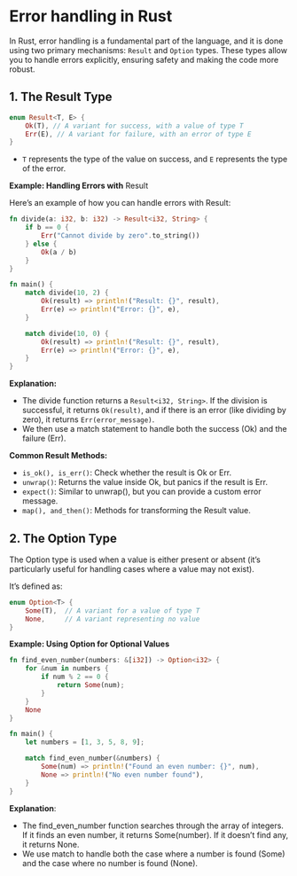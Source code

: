 # Error handling in Rust

In Rust, error handling is a fundamental part of the language, and it is done using two primary mechanisms: `Result` and `Option` types. These types allow you to handle errors explicitly, ensuring safety and making the code more robust.

## 1. The Result Type

```rust
enum Result<T, E> {
    Ok(T), // A variant for success, with a value of type T
    Err(E), // A variant for failure, with an error of type E
}
```

- `T` represents the type of the value on success, and `E` represents the type of the error.

**Example: Handling Errors with** Result

Here’s an example of how you can handle errors with Result:

```rust
fn divide(a: i32, b: i32) -> Result<i32, String> {
    if b == 0 {
        Err("Cannot divide by zero".to_string())
    } else {
        Ok(a / b)
    }
}

fn main() {
    match divide(10, 2) {
        Ok(result) => println!("Result: {}", result),
        Err(e) => println!("Error: {}", e),
    }

    match divide(10, 0) {
        Ok(result) => println!("Result: {}", result),
        Err(e) => println!("Error: {}", e),
    }
}
```

**Explanation:**

- The divide function returns a `Result<i32, String>`. If the division is successful, it returns `Ok(result)`, and if there is an error (like dividing by zero), it returns `Err(error_message)`.
- We then use a match statement to handle both the success (Ok) and the failure (Err).

**Common Result Methods:**

- `is_ok(), is_err()`: Check whether the result is Ok or Err.
- `unwrap()`: Returns the value inside Ok, but panics if the result is Err.
- `expect()`: Similar to unwrap(), but you can provide a custom error message.
- `map(), and_then()`: Methods for transforming the Result value.

## 2. The Option Type

The Option type is used when a value is either present or absent (it’s particularly useful for handling cases where a value may not exist).

It’s defined as:

```rust
enum Option<T> {
    Some(T),  // A variant for a value of type T
    None,     // A variant representing no value
}
```

**Example: Using Option for Optional Values**

```rust
fn find_even_number(numbers: &[i32]) -> Option<i32> {
    for &num in numbers {
        if num % 2 == 0 {
            return Some(num);
        }
    }
    None
}

fn main() {
    let numbers = [1, 3, 5, 8, 9];

    match find_even_number(&numbers) {
        Some(num) => println!("Found an even number: {}", num),
        None => println!("No even number found"),
    }
}
```

**Explanation**:

- The find_even_number function searches through the array of integers. If it finds an even number, it returns Some(number). If it doesn’t find any, it returns None.
- We use match to handle both the case where a number is found (Some) and the case where no number is found (None).
